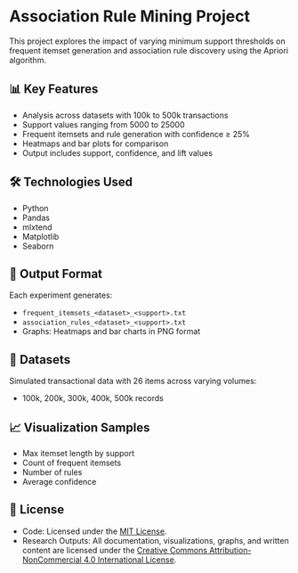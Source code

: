 # Association Rule Mining Project

This project explores the impact of varying minimum support thresholds on frequent itemset generation and association rule discovery using the Apriori algorithm.

## 📊 Key Features
- Analysis across datasets with 100k to 500k transactions
- Support values ranging from 5000 to 25000
- Frequent itemsets and rule generation with confidence ≥ 25%
- Heatmaps and bar plots for comparison
- Output includes support, confidence, and lift values

## 🛠️ Technologies Used
- Python
- Pandas
- mlxtend
- Matplotlib
- Seaborn

## 📁 Output Format
Each experiment generates:
- `frequent_itemsets_<dataset>_<support>.txt`
- `association_rules_<dataset>_<support>.txt`
- Graphs: Heatmaps and bar charts in PNG format

## 📂 Datasets
Simulated transactional data with 26 items across varying volumes:
- 100k, 200k, 300k, 400k, 500k records

## 📈 Visualization Samples
- Max itemset length by support
- Count of frequent itemsets
- Number of rules
- Average confidence

## 📄 License
- Code: Licensed under the [MIT License](./LICENSE).
- Research Outputs: All documentation, visualizations, graphs, and written content are licensed under the [Creative Commons Attribution-NonCommercial 4.0 International License](https://creativecommons.org/licenses/by-nc/4.0/).
